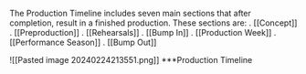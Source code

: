 The Production Timeline includes seven main sections that after completion, result in a finished production. These sections are:
 . [[Concept]]
 . [[Preproduction]]
 . [[Rehearsals]]
 . [[Bump In]]
 . [[Production Week]]
 . [[Performance Season]]
 . [[Bump Out]]

![[Pasted image 20240224213551.png]]
***Production Timeline